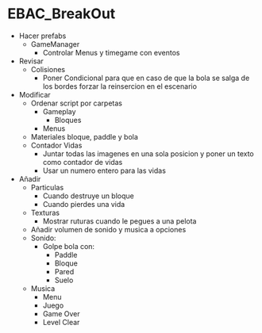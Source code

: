# EBAC_BreakOut

*	Hacer prefabs
	-	GameManager
		*	Controlar Menus y timegame con eventos
*	Revisar
	-	Colisiones
		*	Poner Condicional para que en caso de que la bola se salga de los bordes forzar la reinsercion en el escenario
*	Modificar
	-	Ordenar script por carpetas
		*	Gameplay
			-	Bloques
		*	Menus
	-	Materiales bloque, paddle y bola
	-	Contador Vidas
		*	Juntar todas las imagenes en una sola posicion y poner un texto como contador de vidas
		*	Usar un numero entero para las vidas
*	Añadir
	-	Particulas
		*	Cuando destruye un bloque
		*	Cuando pierdes una vida
	-	Texturas
		*	Mostrar ruturas cuando le pegues a una pelota
	-	Añadir volumen de sonido y musica a opciones
	-	Sonido:
		*	Golpe bola con:
			-	Paddle
			-	Bloque
			-	Pared
			-	Suelo
	-	Musica
		*	Menu
		*	Juego
		*	Game Over
		*	Level Clear